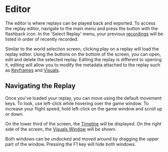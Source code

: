 # Editor

The editor is where replays can be played back and exported. To access the replay editor, navigate to the main menu and press the button with the flashback icon. In the 'Select Replay' menu, your previous [recordings](/flashback/docs/recording/index.md) will be listed in order of recently recorded.

Similar to the world selection screen, clicking play on a replay will load the replay editor. Using the buttons on the bottom of the screen, you can open, edit and delete the selected replay. Editing the replay is different to opening it, editing will allow you to modify the metadata attached to the replay such as [Keyframes](timeline/keyframes.md) and [Visuals](visuals.md).

## Navigating the Replay

Once you've loaded your replay, you can move using the default movement keys. To look, use left-click while hovering over the game window. To increase your flight speed, hold left-click on the game window and scroll up or down.

On the lower third of the screen, the [Timeline](timeline/index.md) will be displayed. On the right side of the screen, the [Visuals Window](visuals.md) will be shown.

Both windows can be undocked and moved around by dragging the upper part of the window. Pressing the F1 key will hide both windows.
